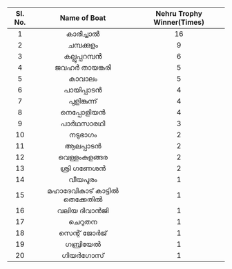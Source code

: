 | Sl. No.| Name of Boat|Nehru Trophy Winner(Times) |
| :-------------: |:-------------:| :-----:|   
1|കാരിച്ചാൽ|16
2|ചമ്പക്കുളം|9
3|കല്ലൂപ്പറമ്പന്‍|6
4|ജവഹർ തായങ്കരി |5
5|കാവാലം |5
6|പായിപ്പാടൻ|4
7|പുളിങ്കുന്ന്|4
8|നെപ്പോളിയന്‍|4
9|പാര്‍ഥസാരഥി|3
10|നടുഭാഗം|2
11|ആലപ്പാടൻ |2
12|വെള്ളംകുളങ്ങര|2
13|ശ്രി ഗണേശന്‍|2
 14|വീയപുരം|1
15|മഹാദേവികാട് കാട്ടിൽ തെക്കേതിൽ|1
16|വലിയ ദിവാൻജി|1
17|ചെറുതന |1
18|സെന്റ് ജോർജ് |1
19|ഗബ്രിയേൽ|1
20|ഗിയര്‍ഗോസ്|1

